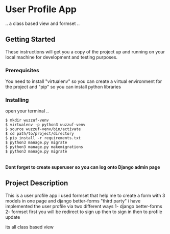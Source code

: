 # User Profile App
 .. a class based view and formset ..

## Getting Started
These instructions will get you a copy of the project up and running on your local machine for development and testing purposes.

### Prerequisites
You need to install "virtualenv" so you can create a virtual environment for the project and "pip" so you can install python libraries

### Installing

open your terminal ..

```
$ mkdir wuzzuf-venv 
$ virtualenv -p python3 wuzzuf-venv 
$ source wuzzuf-venv/bin/activate
$ cd path/to/project/directory
$ pip install -r requirements.txt
$ python3 manage.py migrate
$ python3 manage.py makemigrations
$ python3 manage.py migrate


```
#### Dont forget to create superuser so you can log onto Django admin page 

## Project Description
This is a user profile app i used formset that help me to create a form with 3 models in one page and django better-forms "third party" i have implemented the user profile via two different ways 
1- django better-forms
2- formset 
first you will be redirect to sign up then to sign in then to profile update 

its all class based view 






